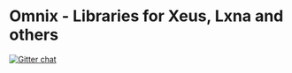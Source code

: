 # Omnix - Libraries for Xeus, Lxna and others

[![Gitter chat](https://badges.gitter.im/OmniusLabs/Omnix.png)](https://gitter.im/OmniusLabs/Omnix)